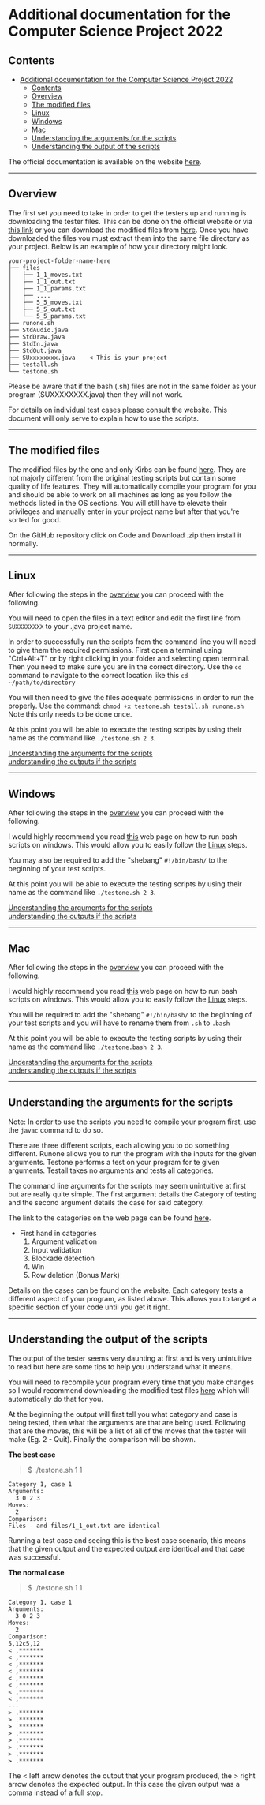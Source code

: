 # Additional documentation for the Computer Science Project 2022

## Contents

- [Additional documentation for the Computer Science Project 2022](#additional-documentation-for-the-computer-science-project-2022)
  - [Contents](#contents)
  - [Overview](#overview)
  - [The modified files](#the-modified-files)
  - [Linux](#linux)
  - [Windows](#windows)
  - [Mac](#mac)
  - [Understanding the arguments for the scripts](#understanding-the-arguments-for-the-scripts)
  - [Understanding the output of the scripts](#understanding-the-output-of-the-scripts)

The official documentation is available on the website [here](https://www.cs.sun.ac.za/courses/cs114/testing/).

---

## Overview

The first set you need to take in order to get the testers up and running is downloading the tester files. This can be done on the official website or via [this link](https://www.cs.sun.ac.za/courses/cs114/assets/files/student-testing-environment.zip) or you can download the modified files from [here](#the-modified-files). Once you have downloaded the files you must extract them into the same file directory as your project. Below is an example of how your directory might look.

    your-project-folder-name-here
    ├── files
    │   ├── 1_1_moves.txt
    │   ├── 1_1_out.txt
    │   ├── 1_1_params.txt
    │   ├── ....
    │   ├── 5_5_moves.txt
    │   ├── 5_5_out.txt
    │   └── 5_5_params.txt
    ├── runone.sh
    ├── StdAudio.java
    ├── StdDraw.java
    ├── StdIn.java
    ├── StdOut.java
    ├── SUxxxxxxxx.java    < This is your project
    ├── testall.sh
    └── testone.sh

Please be aware that if the bash (.sh) files are not in the same folder as your program (SUXXXXXXXX.java) then they will not work.

For details on individual test cases please consult the website. This document will only serve to explain how to use the scripts.

---

## The modified files

The modified files by the one and only Kirbs can be found [here](https://github.com/DylanKirbs/ModifiedTestingFilesCS114). They are not majorly different from the original testing scripts but contain some quality of life features. They will automatically compile your program for you and should be able to work on all machines as long as you follow the methods listed in the OS sections. You will still have to elevate their privileges and manually enter in your project name but after that you're sorted for good.

On the GitHub repository click on Code and Download .zip then install it normally.

---

## Linux

After following the steps in the [overview](#overview) you can proceed with the following.

You will need to open the files in a text editor and edit the first line from `SUXXXXXXXX` to your .java project name.

In order to successfully run the scripts from the command line you will need to give them the required permissions. First open a terminal using "Ctrl+Alt+T" or by right clicking in your folder and selecting open terminal. Then you need to make sure you are in the correct directory. Use the `cd` command to navigate to the correct location like this `cd ~/path/to/directory`

You will then need to give the files adequate permissions in order to run the properly. Use the command: `chmod +x testone.sh testall.sh runone.sh` Note this only needs to be done once.

At this point you will be able to execute the testing scripts by using their name as the command like `./testone.sh 2 3`.

[Understanding the arguments for the scripts](#understanding-the-arguments-for-the-scripts)<br>
[understanding the outputs if the scripts](#understanding-the-output-of-the-scripts)

---

## Windows

After following the steps in the [overview](#overview) you can proceed with the following.

I would highly recommend you read [this](https://www.thewindowsclub.com/how-to-run-sh-or-shell-script-file-in-windows-10) web page on how to run bash scripts on windows. This would allow you to easily follow the [Linux](#linux) steps.

You may also be required to add the "shebang" `#!/bin/bash/` to the beginning of your test scripts.

At this point you will be able to execute the testing scripts by using their name as the command like `./testone.sh 2 3`.

[Understanding the arguments for the scripts](#understanding-the-arguments-for-the-scripts)<br>
[understanding the outputs if the scripts](#understanding-the-output-of-the-scripts)

---

## Mac

After following the steps in the [overview](#overview) you can proceed with the following.

I would highly recommend you read [this](https://blog.kandji.io/guide-for-apple-it-introduction-to-mac-scripting) web page on how to run bash scripts on windows. This would allow you to easily follow the [Linux](#linux) steps.

You will be required to add the "shebang" `#!/bin/bash/` to the beginning of your test scripts and you will have to rename them from `.sh` to `.bash`

At this point you will be able to execute the testing scripts by using their name as the command like `./testone.bash 2 3`.

[Understanding the arguments for the scripts](#understanding-the-arguments-for-the-scripts)<br>
[understanding the outputs if the scripts](#understanding-the-output-of-the-scripts)

---

## Understanding the arguments for the scripts

Note: In order to use the scripts you need to compile your program first, use the `javac` command to do so. 



There are three different scripts, each allowing you to do something different. Runone allows you to run the program with the inputs for the given arguments. Testone performs a test on your program for te given arguments. Testall takes no arguments and tests all categories.

The command line arguments for the scripts may seem unintuitive at first but are really quite simple. The first argument details the Category of testing and the second argument details the case for said category.

The link to the catagories on the web page can be found [here](https://www.cs.sun.ac.za/courses/cs114/testing/#test-cases-first-hand-in).

- First hand in categories
  1. Argument validation 
  2. Input validation
  3. Blockade detection
  4. Win
  5. Row deletion (Bonus Mark)

Details on the cases can be found on the website. Each category tests a different aspect of your program, as listed above. This allows you to target a specific section of your code until you get it right.

---

## Understanding the output of the scripts

The output of the tester seems very daunting at first and is very unintuitive to read but here are some tips to help you understand what it means.

You will need to recompile your program every time that you make changes so I would recommend downloading the modified test files [here](https://github.com/DylanKirbs/ModifiedTestingFilesCS114) which will automatically do that for you.

At the beginning the output will first tell you what category and case is being tested, then what the arguments are that are being used. Following that are the moves, this will be a list of all of the moves that the tester will make (Eg. 2 - Quit). Finally the comparison will be shown.

**The best case**

> $ ./testone.sh 1 1

    Category 1, case 1
    Arguments:
      3 0 2 3
    Moves:
      2
    Comparison:
    Files - and files/1_1_out.txt are identical

Running a test case and seeing this is the best case scenario, this means that the given output and the expected output are identical and that case was successful.

**The normal case**

> $ ./testone.sh 1 1

    Category 1, case 1
    Arguments:
      3 0 2 3
    Moves:
      2
    Comparison:
    5,12c5,12
    < ,*******
    < ,*******
    < ,*******
    < ,*******
    < ,*******
    < ,*******
    < ,*******
    < ,*******
    ---
    > .*******
    > .*******
    > .*******
    > .*******
    > .*******
    > .*******
    > .*******
    > .*******

The < left arrow denotes the output that your program produced, the > right arrow denotes the expected output. In this case the given output was a comma instead of a full stop.